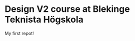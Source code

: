 Design V2 course at Blekinge Teknista Högskola
===========================================

My first repot!

